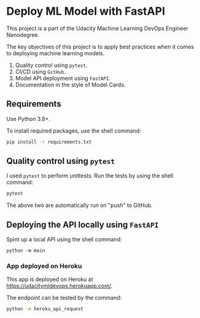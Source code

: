 # Deploy ML Model with FastAPI

This project is a part of the Udacity Machine Learning DevOps Engineer Nanodegree.

The key objectives of this project is to apply best practices when it comes to deploying machine learning models.

1. Quality control using `pytest`.
2. CI/CD using `GitHub`.
3. Model API deployment using `FastAPI`.
4. Documentation in the style of Model Cards.

## Requirements

Use Python 3.8+.

To install required packages, use the shell command:

```sh
pip install -r requirements.txt
```

## Quality control using `pytest`

I used `pytest` to perform unittests. Run the tests by using the shell command:

```sh
pytest
```

The above two are automatically run on "push" to GitHub.

## Deploying the API locally using `FastAPI`

Spint up a local API using the shell command:

```
python -m main
```

### App deployed on Heroku

This app is deployed on Heroku at https://udacitymldevops.herokuapp.com/.

The endpoint can be tested by the command:

```sh
python -m heroku_api_request
```

